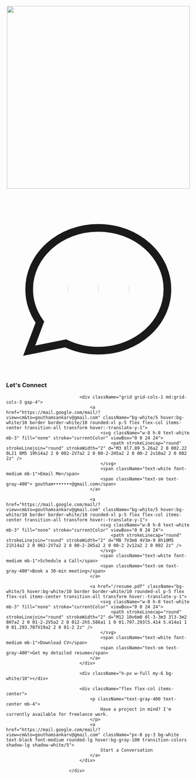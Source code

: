 
<div align="center"> <img src="https://user-images.githubusercontent.com/74038190/225813708-98b745f2-7d22-48cf-9150-083f1b00d6c9.gif" width="500"> </div>
 <div className="md:col-span-8 bg-[#0A0A0A] rounded-3xl border border-white/10 p-6 overflow-hidden relative">
                                <h3 className="text-xl text-white mb-6 flex items-center">
                                    <svg className="w-5 h-5 mr-2" fill="none" stroke="currentColor" viewBox="0 0 24 24">
                                        <path strokeLinecap="round" strokeLinejoin="round" strokeWidth="2" d="M8 12h.01M12 12h.01M16 12h.01M21 12c0 4.418-4.03 8-9 8a9.863 9.863 0 01-4.255-.949L3 20l1.395-3.72C3.512 15.042 3 13.574 3 12c0-4.418 4.03-8 9-8s9 3.582 9 8z" />
                                    </svg>
                                    Let's Connect
                                </h3>

                                <div className="grid grid-cols-1 md:grid-cols-3 gap-4">
                                    <a href="https://mail.google.com/mail/?view=cm&to=gouthamsankarv@gmail.com" className="bg-white/5 hover:bg-white/10 border border-white/10 rounded-xl p-5 flex flex-col items-center transition-all transform hover:-translate-y-1">
                                        <svg className="w-8 h-8 text-white mb-3" fill="none" stroke="currentColor" viewBox="0 0 24 24">
                                            <path strokeLinecap="round" strokeLinejoin="round" strokeWidth="2" d="M3 8l7.89 5.26a2 2 0 002.22 0L21 8M5 19h14a2 2 0 002-2V7a2 2 0 00-2-2H5a2 2 0 00-2 2v10a2 2 0 002 2z" />
                                        </svg>
                                        <span className="text-white font-medium mb-1">Email Me</span>
                                        <span className="text-sm text-gray-400"> goutham•••••••@gmail.com</span>
                                    </a>

                                    <a href="https://mail.google.com/mail/?view=cm&to=gouthamsankarv@gmail.com" className="bg-white/5 hover:bg-white/10 border border-white/10 rounded-xl p-5 flex flex-col items-center transition-all transform hover:-translate-y-1">
                                        <svg className="w-8 h-8 text-white mb-3" fill="none" stroke="currentColor" viewBox="0 0 24 24">
                                            <path strokeLinecap="round" strokeLinejoin="round" strokeWidth="2" d="M8 7V3m8 4V3m-9 8h10M5 21h14a2 2 0 002-2V7a2 2 0 00-2-2H5a2 2 0 00-2 2v12a2 2 0 002 2z" />
                                        </svg>
                                        <span className="text-white font-medium mb-1">Schedule a Call</span>
                                        <span className="text-sm text-gray-400">Book a 30-min meeting</span>
                                    </a>

                                    <a href="/resume.pdf" className="bg-white/5 hover:bg-white/10 border border-white/10 rounded-xl p-5 flex flex-col items-center transition-all transform hover:-translate-y-1">
                                        <svg className="w-8 h-8 text-white mb-3" fill="none" stroke="currentColor" viewBox="0 0 24 24">
                                            <path strokeLinecap="round" strokeLinejoin="round" strokeWidth="2" d="M12 10v6m0 0l-3-3m3 3l3-3m2 8H7a2 2 0 01-2-2V5a2 2 0 012-2h5.586a1 1 0 01.707.293l5.414 5.414a1 1 0 01.293.707V19a2 2 0 01-2 2z" />
                                        </svg>
                                        <span className="text-white font-medium mb-1">Download CV</span>
                                        <span className="text-sm text-gray-400">Get my detailed resume</span>
                                    </a>
                                </div>

                                <div className="h-px w-full my-6 bg-white/10"></div>

                                <div className="flex flex-col items-center">
                                    <p className="text-gray-400 text-center mb-4">
                                        Have a project in mind? I'm currently available for freelance work.
                                    </p>
                                    <a href="https://mail.google.com/mail/?view=cm&to=gouthamsankarv@gmail.com" className="px-8 py-3 bg-white text-black font-medium rounded-lg hover:bg-gray-100 transition-colors shadow-lg shadow-white/5">
                                        Start a Conversation
                                    </a>
                                </div>

                            </div>

